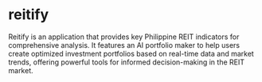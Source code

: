# reitify
Reitify is an application that provides key Philippine REIT indicators for comprehensive analysis. It features an AI portfolio maker to help users create optimized investment portfolios based on real-time data and market trends, offering powerful tools for informed decision-making in the REIT market.
